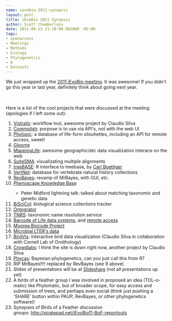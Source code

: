 ```yaml
--- 
name: ievobio-2011-synopsis
layout: post
title: iEvoBio 2011 Synopsis
author: Scott Chamberlain
date: 2011-06-22 21:38:00.001000 -05:00
tags: 
- openaccess
- Meetings
- Methods
- Ecology
- Phylogenetics
- R
- Datasets
---
```

We just wrapped up the <a href="http://ievobio.org/">2011 iEvoBio meeting</a>. It was awesome! If you didn't go this year or last year, definitely think about going next year.<br /><div><br /></div><div><br /></div><div>Here is a list of the cool projects that were discussed at the meeting (apologies if I left some out):</div><div><ol><li><a href="http://vistrails.org/index.php/Main_Page">Vistrails</a>: workflow tool, awesome project by Claudio Silva</li><li><a href="http://www.commplish.com/">Commplish</a>: purpose is to use via API's, not with the web UI</li><li><a href="http://phylopic.org/">Phylopic</a>: a database of life-form silouhettes, including an API for remote access, sweet!</li><li><a href="http://gloome.tau.ac.il/">Gloome</a></li><li><a href="http://www.mappinglife.org/">MappingLife</a>: awesome geographic/etc data visualization interace on the web</li><li><a href="http://bioinfolab.unl.edu/~canderson/SuiteMSA/">SuiteSMA</a>: visualizating multiple alignments</li><li><a href="https://github.com/cboettig/treeBASE">treeBASE</a>: R interface to treebase, by <a href="http://www.carlboettiger.info/">Carl Boettiger</a></li><li><a href="http://vertnet.org/index.php">VertNet</a>: database for vertebrate natural history collections</li><li><a href="http://sourceforge.net/projects/revbayes/">RevBayes</a>: revamp of MrBayes, with GUI, etc.&nbsp;</li><li><a href="https://www.phenoscape.org/wiki/Main_Page">Phenoscape Knowledge Base</a></li><ul><li>Peter Midford lightning talk: talked about matching taxonomic and genetic data</li></ul><li><a href="http://biscicol.blogspot.com/p/biscicol-prototype.html">BiSciCol</a>: biological science collections tracker</li><li><a href="http://www.ontogrator.org/">Ontogrator</a>&nbsp;</li><li><a href="http://tnrs.iplantcollaborative.org/">TNRS</a>: taxonomic name resolution service</li><li><a href="http://www.boldsystems.org/views/login.php">Barcode of Life data systems</a>, and <a href="http://services.boldsystems.org/">remote access</a></li><li><a href="http://www.mooreabiocode.org/about">Moorea Biocode Project</a></li><li><a href="http://amarallab.mbl.edu/mirada/mirada.html">Microbial LTER's data</a></li><li><a href="http://birdvis.org/">BirdVis</a>: interactive bird data visualization (Claudio Silva&nbsp;in collaboration with Cornell Lab of Ornithology)</li><li><a href="http://www.crowdlabs.org/">Crowdlabs</a>: I think the site is down right now, another project by Claudio Silva</li><li><a href="http://hydrodictyon.eeb.uconn.edu/projects/phycas/index.php/Phycas_Home">Phycas</a>: Bayesian phylogenetics, can you just call this from R?</li><li>RIP MrBayes!!!! replaced by RevBayes (see 9 above)</li><li>Slides of presentations will be at&nbsp;<a href="http://www.slideshare.net/event/ievobio11">Slideshare</a> (not all presentations up yet) &nbsp; &nbsp; &nbsp; &nbsp; &nbsp;</li><li>A birds of a feather group I was involved in proposed an idea (TOL-o-matic) like Phylomatic, but of broader scope, for easy access and submission of trees, and perhaps even social (think just pushing a 'SHARE' button within PAUP, RevBayes, or other phylogenetics software)!&nbsp;</li><li>Synopses of Birds of a Feather discussion groups:&nbsp;<a href="http://piratepad.net/iEvoBio11-BoF-reportouts">http://piratepad.net/iEvoBio11-BoF-reportouts</a></li></ol></div>
